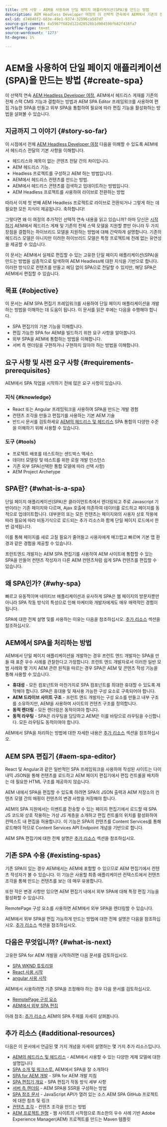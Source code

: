 ```yaml
---
title: 선택 사항 - AEM을 사용하여 단일 페이지 애플리케이션(SPA)을 만드는 방법
description: AEM Headless Developer 여정의 이 선택적 연속에서 AEM에서 기존의 전체 스택 CMS 기능과 헤드리스 게재를 결합하는 방법과 AEM SPA Editor 프레임워크를 사용하여 편집 가능한 SPA을 만드는 방법을 알아봅니다.
exl-id: d74848f2-683e-49e1-9374-32596ca5d7d7
source-git-commit: 4a5967f682d122d20528b1d904590fb82f438fa7
workflow-type: tm+mt
source-wordcount: '1273'
ht-degree: 1%

---
```


# AEM을 사용하여 단일 페이지 애플리케이션(SPA)을 만드는 방법 {#create-spa}

이 선택적 연속 [AEM Headless Developer 여정,](overview.md) AEM에서 헤드리스 게재를 기존의 전체 스택 CMS 기능과 결합하는 방법과 AEM SPA Editor 프레임워크를 사용하여 편집 가능한 SPA을 만들고 외부 SPA을 통합하여 필요에 따라 편집 기능을 활성화하는 방법을 살펴볼 수 있습니다.

## 지금까지 그 이야기 {#story-so-far}

이 시점에서 전체 [AEM Headless Developer 여정](overview.md) 다음을 이해할 수 있도록 AEM에서 헤드리스 전달의 기본 사항을 이해합니다.

* 헤드리스와 제목이 없는 콘텐츠 전달 간의 차이입니다.
* AEM 헤드리스 기능.
* Headless 프로젝트를 구성하고 AEM 하는 방법입니다.
* AEM에서 헤드리스 컨텐츠를 만드는 방법.
* AEM에서 헤드리스 콘텐츠를 검색하고 업데이트하는 방법입니다.
* AEM Headless 프로젝트를 사용하여 라이브로 전환하는 방법

따라서 이제 첫 번째 AEM Headless 프로젝트로 라이브로 전환되거나 그렇게 하는 데 필요한 모든 지식이 제공됩니다. 축하합니다!

그렇다면 왜 이 여정의 추가적인 선택적 연속 내용을 읽고 있습니까? 아마 당신은 [시작하기](getting-started.md#integration-levels) AEM에서 헤드리스 게재 및 기존의 전체 스택 모델을 지원할 뿐만 아니라 두 가지 장점을 결합하는 하이브리드 모델을 지원하는 방법에 대해 간략하게 설명합니다. 기존의 헤드리스 모델은 아니지만 이러한 하이브리드 모델은 특정 프로젝트에 전례 없는 유연성을 제공할 수 있습니다.

이 문서는 AEM에서 실제로 편집할 수 있는 고유한 단일 페이지 애플리케이션(SPA)을 만드는 방법을 심층적으로 탐색하여 AEM Headless에 대한 지식을 기반으로 합니다. 이러한 방식으로 컨텐츠를 만들고 헤딩 없이 SPA으로 전달할 수 있지만, 해당 SPA은 AEM에서 편집할 수 있습니다.

## 목표 {#objective}

이 문서는 AEM SPA 편집기 프레임워크를 사용하여 단일 페이지 애플리케이션을 개발하는 방법을 이해하는 데 도움이 됩니다. 이 문서를 읽은 후에는 다음을 수행해야 합니다.

* SPA 편집기의 기본 기능을 이해합니다.
* 편집 가능한 SPA for AEM을 빌드하기 위한 요구 사항을 알아봅니다.
* 외부 SPA을 AEM에 통합하는 방법을 이해합니다.
* 서버 측 렌더링을 구현하거나 구현하지 않아야 하는 방법을 이해합니다.

## 요구 사항 및 사전 요구 사항 {#requirements-prerequisites}

AEM에서 SPA 작업을 시작하기 전에 많은 요구 사항이 있습니다.

### 지식 {#knowledge}

* React 또는 Angular 프레임워크을 사용하여 SPA을 만드는 개발 경험
* 컨텐츠 조각을 만들고 편집기를 사용하는 기본 AEM 기술
* 반드시 문서를 검토하세요 [AEM의 헤드리스 및 헤드리스](/help/implementing/developing/headful-headless.md) SPA 통합의 다양한 수준을 이해하기 위해 사용할 수 있습니다.

### 도구 {#tools}

* 프로젝트 배포를 테스트하는 샌드박스 액세스
* 데이터 모델링 및 테스트를 위한 로컬 개발 인스턴스
* 기존 외부 SPA(선택한 통합 모델에 따라 선택 사항)
* AEM Project Archetype

## SPA란? {#what-is-a-spa}

단일 페이지 애플리케이션(SPA)은 클라이언트측에서 렌더링되고 주로 Javascript 기반이라는 기존 페이지와 다르며, Ajax 호출에 의존하여 데이터를 로드하고 페이지를 동적으로 업데이트합니다. 대부분의 또는 모든 컨텐츠는 페이지와의 사용자 상호 작용에 따라 필요에 따라 비동기식으로 로드되는 추가 리소스와 함께 단일 페이지 로드에서 한 번 검색됩니다.

이를 통해 페이지를 새로 고칠 필요가 줄어들고 사용자에게 매끄럽고 빠르며 기본 앱 환경과 같은 경험을 제공할 수 있습니다.

프런트엔드 개발자는 AEM SPA 편집기를 사용하여 AEM 사이트에 통합할 수 있는 SPA을 만들어 컨텐츠 작성자가 다른 AEM 컨텐츠처럼 쉽게 SPA 컨텐츠를 편집할 수 있습니다.

## 왜 SPA인가? {#why-spa}

빠르고 유동적이며 네이티브 애플리케이션과 유사하게 SPA은 웹 페이지의 방문자뿐만 아니라 SPA 작동 방식의 특성으로 인해 마케터와 개발자에게도 매우 매력적인 경험이 됩니다.

SPA에 대한 전체 설명 및를 사용하는 이유는 다음을 참조하십시오. [추가 리소스](#additional-resources) 섹션을 참조하십시오.

## AEM에서 SPA을 처리하는 방법

AEM에서 단일 페이지 애플리케이션을 개발하는 경우 프런트 엔드 개발자는 SPA을 만들 때 표준 우수 사례를 관찰한다고 가정합니다. 프런트 엔드 개발자로서 이러한 일반 모범 사례와 몇 가지 AEM 관련 원칙을 따르는 경우 SPA은 AEM 및 콘텐츠 작성 기능을 통해 사용할 수 있습니다.

* **휴대성** - 모든 컴포넌트와 마찬가지로 SPA 컴포넌트를 최대한 휴대할 수 있도록 제작해야 합니다. SPA은 휴대용 및 재사용 가능한 구성 요소로 구축되어야 합니다.
* **AEM 드라이브 사이트 구조** - 프런트 엔드 개발자는 구성 요소를 만들고 내부 구조를 소유하지만, AEM을 사용하여 사이트의 컨텐츠 구조를 정의합니다.
* **동적 렌더링** - 모든 렌더링은 동적이여야 합니다.
* **동적 라우팅** - SPA은 라우팅을 담당하고 AEM은 이를 바탕으로 라우팅을 수신합니다. 모든 라우팅도 동적이여야 합니다.

AEM에서 SPA을 처리하는 방법에 대한 자세한 내용은 [추가 리소스](#additional-resources) 섹션을 참조하십시오.

## AEM SPA 편집기 {#aem-spa-editor}

React 및 Angular과 같은 일반적인 SPA 프레임워크을 사용하여 작성된 사이트는 다이내믹 JSON을 통해 컨텐츠를 로드하고 AEM 페이지 편집기에서 편집 컨트롤을 배치하는 데 필요한 HTML 구조를 제공하지 않습니다.

AEM 내에서 SPA을 편집할 수 있도록 하려면 SPA의 JSON 출력과 AEM 저장소의 컨텐츠 모델 간의 매핑이 컨텐츠의 변경 사항을 저장해야 합니다.

AEM의 SPA 지원에서는 이벤트를 전송할 수 있는 페이지 편집기에서 로드할 때 SPA JS 코드와 상호 작용하는 가상 JS 계층을 소개하고 편집 컨트롤의 위치를 활성화하여 컨텍스트 내 편집을 허용합니다. 이 기능은 SPA의 컨텐츠를 Content Services를 통해 로드해야 하므로 Content Services API Endpoint 개념을 기반으로 합니다.

AEM SPA 편집기에 대한 전체 설명은 [추가 리소스](#additional-resources) 섹션을 참조하십시오.

## 기존 SPA 수용 {#existing-spas}

기존 SPA이 있는 경우 AEM에서는 AEM에 포함할 수 있으므로 AEM 편집기에서 컨텐츠 작성자가 볼 수 있습니다. 이 기능은 사용할 최종 애플리케이션 컨텍스트에서 컨텐츠 조각을 통해 만드는 컨텐츠를 보는 데 매우 유용합니다.

또한 작은 변경 사항만 있으면 AEM 편집기 내에서 외부 SPA에 대해 특정 편집 기능을 활성화할 수 있습니다.

RemotePage 구성 요소를 사용하면 AEM에서 외부 SPA을 렌더링할 수 있습니다.

AEM에서 외부 SPA을 편집 가능하게 만드는 방법에 대한 전체 설명은 다음을 참조하십시오. [추가 리소스](#additional-resources) 섹션을 참조하십시오.

## 다음은 무엇입니까? {#what-is-next}

고유한 SPA for AEM 개발을 시작하려면 다음 문서를 검토하십시오.

* [SPA WKND 튜토리얼](/help/implementing/developing/hybrid/wknd-tutorial.md)
* [React 사용 시작](/help/implementing/developing/hybrid/getting-started-react.md)
* [angular 사용 시작](/help/implementing/developing/hybrid/getting-started-angular.md)

AEM에서 사용하려면 기존 SPA을 조정해야 하는 경우 다음 문서를 검토하십시오.

* [RemotePage 구성 요소](/help/implementing/developing/hybrid/remote-page.md)
* [AEM에서 외부 SPA 편집](/help/implementing/developing/hybrid/editing-external-spa.md)

아래 참조: [추가 리소스](#additional-resources) AEM의 SPA 주제를 자세히 살펴봅니다.

## 추가 리소스 {#additional-resources}

다음은 이 문서에서 언급된 몇 가지 개념을 자세히 설명하는 몇 가지 추가 리소스입니다.

* [AEM의 헤드리스 및 헤드리스](/help/implementing/developing/headful-headless.md) - AEM에서 사용할 수 있는 다양한 게재 모델에 대한 설명입니다
* [SPA 소개 및 워크스루.](/help/implementing/developing/hybrid/introduction.md) AEM에서 SPA을 잘 소개하다
* [SPA for AEM 개발](/help/implementing/developing/hybrid/developing.md) - SPA for AEM 개발 지침
* [SPA 편집기 개요](/help/implementing/developing/hybrid/editor-overview.md) - SPA 편집기 작동 방식 세부 사항
* [서버 측 렌더링](/help/implementing/developing/hybrid/ssr.md) - AEM SPA용 SSR을 구성하는 방법
* [SPA 참조 문서](/help/implementing/developing/hybrid/reference-materials.md) - JavaScript API가 열려 있는 소스 AEM SPA GitHub 프로젝트에 대한 참조 및 링크
* [컨텐츠 조각](/help/assets/content-fragments/content-fragments.md) - 컨텐츠 조각을 만드는 방법
* [AEM 프로젝트 원형](https://experienceleague.adobe.com/docs/experience-manager-core-components/using/developing/archetype/overview.html) - 웹 사이트의 시작점으로 최소한의 우수 사례 기반 Adobe Experience Manager(AEM) 프로젝트를 만드는 Maven 템플릿
